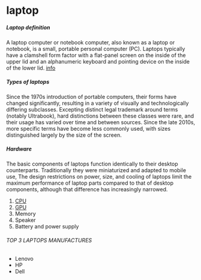 # laptop
##### Laptop definition
A laptop computer or notebook computer, also known as a laptop or notebook, is a small, portable personal computer (PC). Laptops typically have a clamshell form factor with a flat-panel screen on the inside of the upper lid and an alphanumeric keyboard and pointing device on the inside of the lower lid. [info](https://en.wikipedia.org/wiki/Laptop)
##### Types of laptops
Since the 1970s introduction of portable computers, their forms have changed significantly, resulting in a variety of visually and technologically differing subclasses. Excepting distinct legal trademark around terms (notably Ultrabook), hard distinctions between these classes were rare, and their usage has varied over time and between sources. Since the late 2010s, more specific terms have become less commonly used, with sizes distinguished largely by the size of the screen.
##### Hardware
The basic components of laptops function identically to their desktop counterparts. Traditionally they were miniaturized and adapted to mobile use, The design restrictions on power, size, and cooling of laptops limit the maximum performance of laptop parts compared to that of desktop components, although that difference has increasingly narrowed.
1. [CPU](https://en.wikipedia.org/wiki/Central_processing_unit)
2. [GPU](https://en.wikipedia.org/wiki/Hard_disk_drive)
3. Memory
4. Speaker
5. Battery and power supply

###### TOP 3 LAPTOPS MANUFACTURES
* Lenovo
* HP
* Dell